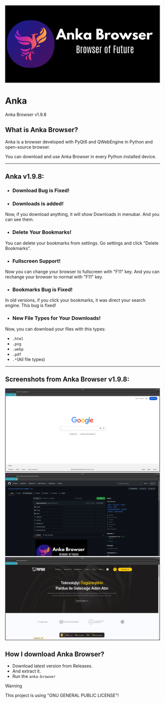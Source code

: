 ![Anka](.github/docs/img/logo.png)

# Anka

Anka Browser v1.9.8

## What is Anka Browser?

Anka is a browser developed with PyQt6 and QWebEngine in Python and open-source browser.

You can download and use Anka Browser in every Python installed device.

---

## Anka v1.9.8:

- ### Download Bug is Fixed!

- ### Downloads is added!
Now, if you download anything, it will show Downloads in menubar. And you can see them.

- ### Delete Your Bookmarks!
You can delete your bookmarks from settings. Go settings and click "Delete Bookmarks".

- ### Fullscreen Support!
Now you can change your browser to fullscreen with "F11" key. And you can rechange your browser to normal with "F11" key.

- ### Bookmarks Bug is Fixed!
In old versions, if you click your bookmarks, it was direct your search engine. This bug is fixed!

- ### New File Types for Your Downloads!
Now, you can download your files with this types:
- `.html`
- `.png`
- `.webp`
- `.pdf`
- `.*`(All file types)

---

## Screenshots from Anka Browser v1.9.8:
![Screenshot](./.github/docs/img/image1.png)
![Screenshot2](./.github/docs/img/image2.png)
![Screenshot3](./.github/docs/img/image3.png)


## How I download Anka Browser?
  - Download latest version from Releases.
  - And extract it.
  - Run the `anka-browser`
 

> [!WARNING]
> This project is using "GNU GENERAL PUBLIC LICENSE"!
